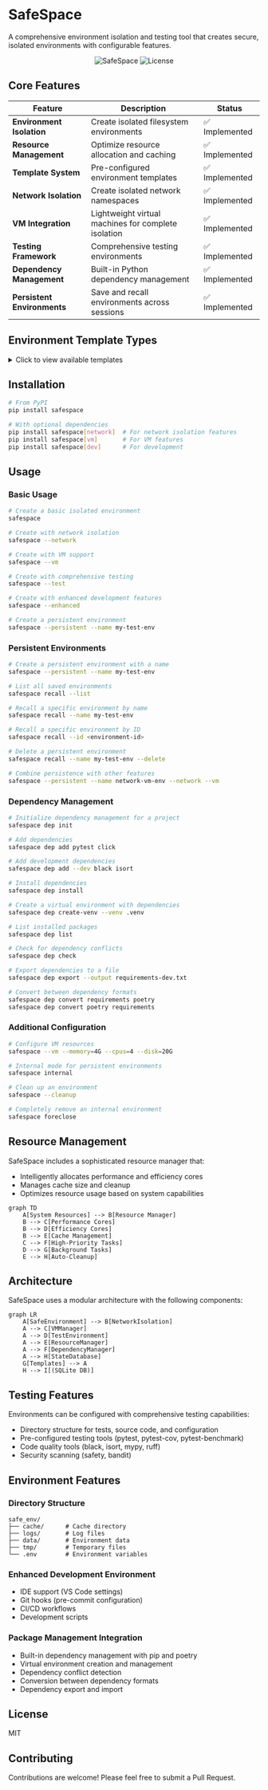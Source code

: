 # SafeSpace

A comprehensive environment isolation and testing tool that creates secure, isolated environments with configurable features.

<div align="center">

![SafeSpace](https://img.shields.io/badge/SafeSpace-Environment%20Isolation-blue)
![License](https://img.shields.io/badge/license-MIT-green)

</div>

## Core Features

| Feature | Description | Status |
|---------|-------------|--------|
| **Environment Isolation** | Create isolated filesystem environments | ✅ Implemented |
| **Resource Management** | Optimize resource allocation and caching | ✅ Implemented |
| **Template System** | Pre-configured environment templates | ✅ Implemented |
| **Network Isolation** | Create isolated network namespaces | ✅ Implemented |
| **VM Integration** | Lightweight virtual machines for complete isolation | ✅ Implemented |
| **Testing Framework** | Comprehensive testing environments | ✅ Implemented |
| **Dependency Management** | Built-in Python dependency management | ✅ Implemented |
| **Persistent Environments** | Save and recall environments across sessions | ✅ Implemented |

## Environment Template Types

<details>
<summary>Click to view available templates</summary>

| Template ID | Name | Description |
|-------------|------|-------------|
| `basic` | Basic Test | Basic testing environment with minimal configuration |
| `network` | Isolated Network | Environment with network isolation for testing network boundaries |
| `vm` | VM Based | Environment with VM support for isolated execution testing |
| `comprehensive` | Comprehensive | Full-featured environment with network isolation, VM, and enhanced testing |
| `development` | Enhanced Development | Environment optimized for development with IDE integration and tooling |
| `performance` | Performance Test | Environment configured for performance benchmarking and testing |

</details>

## Installation

```bash
# From PyPI
pip install safespace

# With optional dependencies
pip install safespace[network]  # For network isolation features
pip install safespace[vm]       # For VM features
pip install safespace[dev]      # For development
```

## Usage

### Basic Usage

```bash
# Create a basic isolated environment
safespace

# Create with network isolation
safespace --network

# Create with VM support
safespace --vm

# Create with comprehensive testing
safespace --test

# Create with enhanced development features
safespace --enhanced

# Create a persistent environment
safespace --persistent --name my-test-env
```

### Persistent Environments

```bash
# Create a persistent environment with a name
safespace --persistent --name my-test-env

# List all saved environments
safespace recall --list

# Recall a specific environment by name
safespace recall --name my-test-env

# Recall a specific environment by ID
safespace recall --id <environment-id>

# Delete a persistent environment
safespace recall --name my-test-env --delete

# Combine persistence with other features
safespace --persistent --name network-vm-env --network --vm
```

### Dependency Management

```bash
# Initialize dependency management for a project
safespace dep init

# Add dependencies
safespace dep add pytest click

# Add development dependencies
safespace dep add --dev black isort

# Install dependencies
safespace dep install

# Create a virtual environment with dependencies
safespace dep create-venv --venv .venv

# List installed packages
safespace dep list

# Check for dependency conflicts
safespace dep check

# Export dependencies to a file
safespace dep export --output requirements-dev.txt

# Convert between dependency formats
safespace dep convert requirements poetry
safespace dep convert poetry requirements
```

### Additional Configuration

```bash
# Configure VM resources
safespace --vm --memory=4G --cpus=4 --disk=20G

# Internal mode for persistent environments
safespace internal

# Clean up an environment
safespace --cleanup

# Completely remove an internal environment
safespace foreclose
```

## Resource Management

SafeSpace includes a sophisticated resource manager that:

- Intelligently allocates performance and efficiency cores
- Manages cache size and cleanup
- Optimizes resource usage based on system capabilities

```mermaid
graph TD
    A[System Resources] --> B[Resource Manager]
    B --> C[Performance Cores]
    B --> D[Efficiency Cores]
    B --> E[Cache Management]
    C --> F[High-Priority Tasks]
    D --> G[Background Tasks]
    E --> H[Auto-Cleanup]
```

## Architecture

SafeSpace uses a modular architecture with the following components:

```mermaid
graph LR
    A[SafeEnvironment] --> B[NetworkIsolation]
    A --> C[VMManager]
    A --> D[TestEnvironment]
    A --> E[ResourceManager]
    A --> F[DependencyManager]
    A --> H[StateDatabase]
    G[Templates] --> A
    H --> I[(SQLite DB)]
```

## Testing Features

Environments can be configured with comprehensive testing capabilities:

- Directory structure for tests, source code, and configuration
- Pre-configured testing tools (pytest, pytest-cov, pytest-benchmark)
- Code quality tools (black, isort, mypy, ruff)
- Security scanning (safety, bandit)

## Environment Features

### Directory Structure

```
safe_env/
├── cache/      # Cache directory
├── logs/       # Log files
├── data/       # Environment data
├── tmp/        # Temporary files
└── .env        # Environment variables
```

### Enhanced Development Environment

- IDE support (VS Code settings)
- Git hooks (pre-commit configuration)
- CI/CD workflows
- Development scripts

### Package Management Integration

- Built-in dependency management with pip and poetry
- Virtual environment creation and management
- Dependency conflict detection
- Conversion between dependency formats
- Dependency export and import

## License

MIT

## Contributing

Contributions are welcome! Please feel free to submit a Pull Request.
